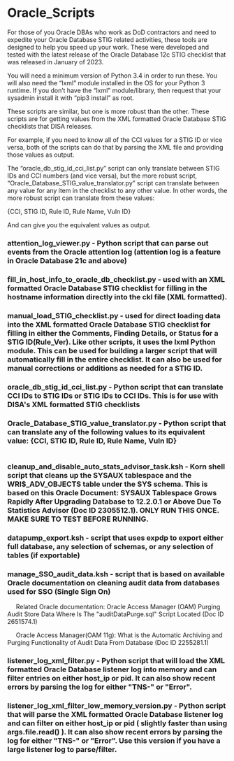 # Oracle_Scripts

For those of you Oracle DBAs who work as DoD contractors and need to expedite your Oracle Database STIG related activities, these tools are designed to help you speed up your work.  These were developed and tested with the latest release of the Oracle Database 12c STIG checklist that was released in January of 2023.

You will need a minimum version of Python 3.4 in order to run these.  You will also need the “lxml” module installed in the OS for your Python 3 runtime.  If you don’t have the “lxml” module/library, then request that your sysadmin install it with “pip3 install” as root.

These scripts are similar, but one is more robust than the other.  These scripts are for getting values from the XML formatted Oracle Database STIG checklists that DISA releases.

For example, if you need to know all of the CCI values for a STIG ID or vice versa, both of the scripts can do that by parsing the XML file and providing those values as output.

The “oracle_db_stig_id_cci_list.py” script can only translate between STIG IDs and CCI numbers (and vice versa), but the more robust script, “Oracle_Database_STIG_value_translator.py” script can translate between any value for any item in the checklist to any other value.  In other words, the more robust script can translate from these values:

{CCI, STIG ID, Rule ID, Rule Name, Vuln ID}

And can give you the equivalent values as output.

### attention_log_viewer.py - Python script that can parse out events from the Oracle attention log (attention log is a feature in Oracle Database 21c and above)

### fill_in_host_info_to_oracle_db_checklist.py - used with an XML formatted Oracle Database STIG checklist for filling in the hostname information directly into the ckl file (XML formatted).

### manual_load_STIG_checklist.py - used for direct loading data into the XML formatted Oracle Database STIG checklist for filling in either the Comments, Finding Details, or Status for a STIG ID(Rule_Ver).  Like other scripts, it uses the lxml Python module.  This can be used for building a larger script that will automatically fill in the entire checklist.  It can also be used for manual corrections or additions as needed for a STIG ID.

### oracle_db_stig_id_cci_list.py - Python script that can translate CCI IDs to STIG IDs or STIG IDs to CCI IDs.  This is for use with DISA's XML formatted STIG checklists

### Oracle_Database_STIG_value_translator.py - Python script that can translate any of the following values to its equivalent value: {CCI, STIG ID, Rule ID, Rule Name, Vuln ID}

#

### cleanup_and_disable_auto_stats_advisor_task.ksh - Korn shell script that cleans up the SYSAUX tablespace and the WRI$_ADV_OBJECTS table under the SYS schema.  This is based on this Oracle Document: SYSAUX Tablespace Grows Rapidly After Upgrading Database to 12.2.0.1 or Above Due To Statistics Advisor (Doc ID 2305512.1).  ONLY RUN THIS ONCE.  MAKE SURE TO TEST BEFORE RUNNING.

### datapump_export.ksh - script that uses expdp to export either full database, any selection of schemas, or any selection of tables (if exportable)

### manage_SSO_audit_data.ksh - script that is based on available Oracle documentation on cleaning audit data from databases used for SSO (Single Sign On)

&nbsp;&nbsp;&nbsp;&nbsp; Related Oracle documentation: Oracle Access Manager (OAM) Purging Audit Store Data Where Is The "auditDataPurge.sql" Script Located (Doc ID 2651574.1)

&nbsp;&nbsp;&nbsp;&nbsp; Oracle Access Manager(OAM 11g): What is the Automatic Archiving and Purging Functionality of Audit Data From Database (Doc ID 2255281.1)

### listener_log_xml_filter.py - Python script that will load the XML formatted Oracle Database listener log into memory and can filter entries on either host_ip or pid.  It can also show recent errors by parsing the log for either "TNS-" or "Error".

### listener_log_xml_filter_low_memory_version.py - Python script that will parse the XML formatted Oracle Database listener log and can filter on either host_ip or pid ( slightly faster than using args.file.read() ).  It can also show recent errors by parsing the log for either "TNS-" or "Error".  Use this version if you have a large listener log to parse/filter.
